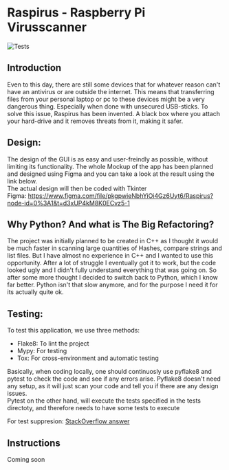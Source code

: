 # Raspirus - Raspberry Pi Virusscanner
![Tests](https://github.com/Benji377/Raspirus/actions/workflows/tests.yml/badge.svg)


## Introduction
Even to this day, there are still some devices that for whatever reason can't have an antivirus or are outside the internet. 
This means that transferring files from your personal laptop or pc to these devices might be a very dangerous thing. Especially
when done with unsecured USB-sticks. To solve this issue, Raspirus has been invented. A black box where you attach your hard-drive
and it removes threats from it, making it safer.

## Design:
The design of the GUI is as easy and user-freindly as possible, without limiting its functionality. The whole Mockup of the app
has been planned and designed using Figma and you can take a look at the result using the link below.\
The actual design will then be coded with Tkinter \
Figma: https://www.figma.com/file/pkgpwieNbhYiOi4Gz6Uyt6/Raspirus?node-id=0%3A1&t=d3xUP4kM8K0ECvz5-1

## Why Python? And what is The Big Refactoring?
The project was initially planned to be created in C++ as I thought it would be much faster in scanning large quantities of Hashes, compare strings and list files. 
But I have almost no experience in C++ and I wanted to use this opportunity. 
After a lot of struggle I eventually got it to work, but the code looked ugly and I didn't fully understand everything that was going on.
So after some more thought I decided to switch back to Python, which I know far better.
Python isn't that slow anymore, and for the purpose I need it for its actually quite ok.

## Testing:
To test this application, we use three methods:
- Flake8: To lint the project
- Mypy: For testing
- Tox: For cross-environment and automatic testing

Basically, when coding locally, one should continuosly use pyflake8 and pytest to check the code and see if any errors arise. Pyflake8 doesn't need any setup, as it will just scan your code and tell you if there are any design issues. \
Pytest on the other hand, will execute the tests specified in the tests directoty, and therefore needs to have some tests to execute

For test suppresion: [StackOverflow answer](https://stackoverflow.com/a/73582480)

## Instructions
Coming soon
